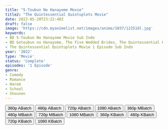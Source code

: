 ```yaml
---
title: "5-Toubun No Hanayome Movie"
title2: "The Quintessential Quintuplets Movie"
date: 2022-05-20T23:22:40Z
draft: false
image: 'https://cdn.myanimelist.net/images/anime/1037/122516l.jpg'
keywords:
- BD 5-Toubun No Hanayome Movie Sub Indo
- BD Gotoubun no Hanayome, The Five Wedded Brides, The Quintessential Quintuplets Sub Indo
- The Quintessential Quintuplets Movie 1 Episode Sub Indo
year: '2022'
type: 'Movie'
status: 'Complete'
episodes: '1 Episode'
genre:
- Comedy
- Romance
- Harem
- School
- Shounen
---
```


<div class="d-g gg-5 gtc-r ai-c">
<button onclick="window.open('?arc=Opq4m5jUmG_20221223/1/MP4/Kuramanime-5TBHY_MOV_BD-360p-Doro','_blank')">360p ABatch</button>
<button onclick="window.open('?arc=Opq4m5jUmG_20221223/1/MP4/Kuramanime-5TBHY_MOV_BD-480p-Doro','_blank')">480p ABatch</button>
<button onclick="window.open('?arc=Opq4m5jUmG_20221223/1/MP4/Kuramanime-5TBHY_MOV_BD-720p-Doro','_blank')">720p ABatch</button>
<button onclick="window.open('?arc=Opq4m5jUmG_20221223/1/MP4/Kuramanime-5TBHY_MOV_BD-1080p-Doro','_blank')">1080 ABatch</button>
<button onclick="window.open('?bmed=xxr7po7u6uwpckj','_blank')">360p MBatch</button>
<button onclick="window.open('?bmed=2q8bfgfdyq0n3gj','_blank')">480p MBatch</button>
<button onclick="window.open('?bmed=1ahxz5vlc83th6a','_blank')">720p MBatch</button>
<button onclick="window.open('?bmed=sqkhud5kcxeft1r','_blank')">1080 MBatch</button>
<button onclick="window.open('?bkus=G/Gotoubun.no.Hanayome.Movie/Kusagiri.asia_GotoHana.Movie_360p','_blank')">360p KBatch</button>
<button onclick="window.open('?bkus=G/Gotoubun.no.Hanayome.Movie/Kusagiri.asia_GotoHana.Movie_480p','_blank')">480p KBatch</button>
<button onclick="window.open('?bkus=G/Gotoubun.no.Hanayome.Movie/Kusagiri.asia_GotoHana.Movie_720p','_blank')">720p KBatch</button>
<button onclick="window.open('?bkus=G/Gotoubun.no.Hanayome.Movie/Kusagiri.asia_GotoHana.Movie_1080p','_blank')">1080 KBatch</button>
</div>